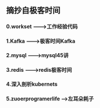 ## 摘抄自极客时间 

#### 0.workset --->工作经验代码
#### 1.Kafka --->极客时间Kafka
#### 2.mysql --->mysql45讲
#### 3.redis --->redis极客时间
#### 4.深入剖析kubernets
#### 5.zuoerprogramerlife -->左耳朵耗子



